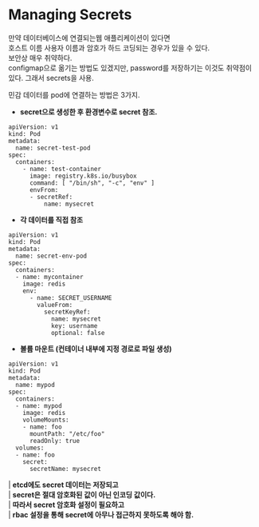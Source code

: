  # **Managing Secrets**
만약 데이터베이스에 연결되는웹 애플리케이션이 있다면  
호스트 이름 사용자 이름과 암호가 하드 코딩되는 경우가 있을 수 있다.  
보안상 매우 취약하다.  
configmap으로 옮기는 방법도 있겠지만, password를 저장하기는 이것도 취약점이 있다.
그래서 secrets을 사용.    

민감 데이터를 pod에 연결하는 방법은 3가지.  

- **secret으로 생성한 후 환경변수로 secret 참조.**
```
apiVersion: v1
kind: Pod
metadata:
  name: secret-test-pod
spec:
  containers:
    - name: test-container
      image: registry.k8s.io/busybox
      command: [ "/bin/sh", "-c", "env" ]
      envFrom:
      - secretRef:
          name: mysecret
```    

- **각 데이터를 직접 참조**
```
apiVersion: v1
kind: Pod
metadata:
  name: secret-env-pod
spec:
  containers:
  - name: mycontainer
    image: redis
    env:
      - name: SECRET_USERNAME
        valueFrom:
          secretKeyRef:
            name: mysecret
            key: username
            optional: false
```    
- **볼륨 마운트 (컨테이너 내부에 지정 경로로 파일 생성)**  
```
apiVersion: v1
kind: Pod
metadata:
  name: mypod
spec:
  containers:
  - name: mypod
    image: redis
    volumeMounts:
    - name: foo
      mountPath: "/etc/foo"
      readOnly: true
  volumes:
  - name: foo
    secret:
      secretName: mysecret
```    
| **etcd에도 secret 데이터는 저장되고**  
| **secret은 절대 암호화된 값이 아닌 인코딩 값이다.**  
| **따라서 secret 암호화 설정이 필요하고**  
| **rbac 설정을 통해 secret에 아무나 접근하지 못하도록 해야 함.**  

